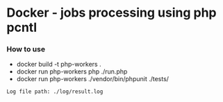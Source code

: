 Docker - jobs processing using php pcntl
============================================

### How to use

* docker build -t php-workers .
* docker run php-workers php ./run.php
* docker run php-workers ./vendor/bin/phpunit ./tests/
```
Log file path: ./log/result.log